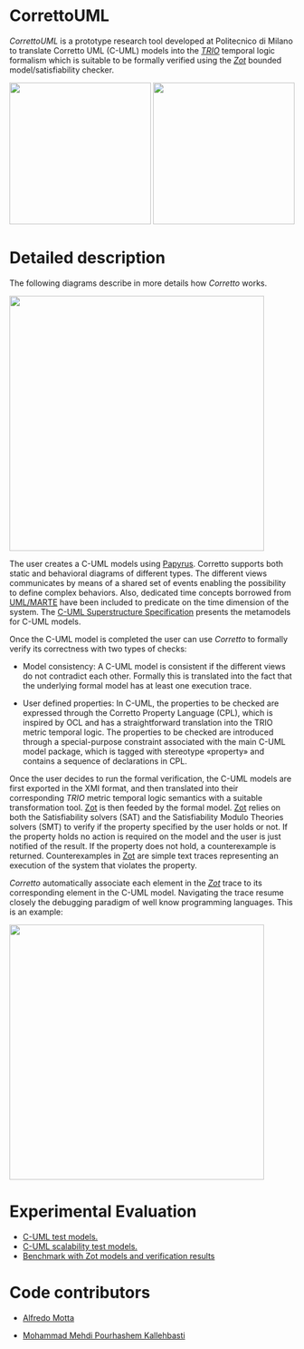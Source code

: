CorrettoUML
===========

_CorrettoUML_ is a prototype research tool developed at Politecnico di Milano to translate Corretto UML (C-UML) models into the <a href="http://risorse.dei.polimi.it/TRIO/">_TRIO_<a/> temporal logic formalism which is suitable to be formally verified using the <a href="https://github.com/fm-polimi/zot/">_Zot_<a/> bounded model/satisfiability checker. 

<img src="https://raw.githubusercontent.com/mottalrd/CorrettoUML/master/docs/images/Corretto_1.png" width="250"/> <img src="https://raw.githubusercontent.com/mottalrd/CorrettoUML/master/docs/images/Corretto_2.png" width="250"/>

Detailed description
===========

The following diagrams describe in more details how _Corretto_ works.

<img src="https://raw.githubusercontent.com/mottalrd/CorrettoUML/master/docs/images/mvf_overview.png" width="450" />

The user creates a C-UML models using <a href="http://www.eclipse.org/papyrus/">Papyrus</a>. Corretto supports both static and behavioral diagrams of different types. The different views communicates by means of a shared set of events enabling the possibility to define complex behaviors. Also, dedicated time concepts borrowed from <a href="http://www.omgmarte.org/">UML/MARTE</a> have been included to predicate on the time dimension of the system. The <a href="https://github.com/mottalrd/corretto-uml/tree/master/docs/Metamodels.pdf">C-UML Superstructure Specification</a> presents the metamodels for C-UML models.

Once the C-UML model is completed the user can use _Corretto_ to formally verify its correctness with two types of checks:

* Model consistency: A C-UML model is consistent if the different views do not contradict each other. Formally this is translated into the fact that the underlying formal model has at least one execution trace. 

* User defined properties: In C-UML, the properties to be checked are expressed through the Corretto Property Language (CPL), which is inspired by OCL and has a straightforward translation into the TRIO metric temporal logic. The properties to be checked are introduced through a special-purpose constraint associated with the main C-UML model package, which is tagged with stereotype «property» and contains a sequence of declarations in CPL.

Once the user decides to run the formal verification, the C-UML models are first exported in the XMI format, and then translated into their corresponding _TRIO_ metric temporal logic semantics with a suitable transformation tool. <a href="https://github.com/fm-polimi/zot/">Zot<a/> is then feeded by the formal model. <a href="https://github.com/fm-polimi/zot/">Zot<a/> relies on both the Satisfiability solvers (SAT) and the Satisfiability Modulo Theories solvers (SMT) to verify if the property specified by the user holds or not. If the property holds no action is required on the model and the user is just notified of the result. If the property does not hold, a counterexample is returned. Counterexamples in <a href="https://github.com/fm-polimi/zot/">Zot<a/> are simple text traces representing an execution of the system that violates the property.

_Corretto_ automatically associate each element in the <a href="https://github.com/fm-polimi/zot/">_Zot_<a/> trace to its corresponding element in the C-UML model. Navigating the trace resume closely the debugging paradigm of well know programming languages. This is an example:

<img src="https://raw.githubusercontent.com/mottalrd/CorrettoUML/master/docs/images/zotTraceability.png" width="450" />


Experimental Evaluation
===========
* <a href="https://github.com/mottalrd/corretto-uml/tree/master/org.correttouml.uml2zot/testmodels/">C-UML test models.</a>
* <a href="https://github.com/mottalrd/corretto-uml/tree/master/org.correttouml.uml2zot/test/org/correttouml/uml2zot/tests/scalability/">C-UML scalability test models.</a>
* <a href="https://github.com/mottalrd/corretto-uml/tree/master/docs/Benchmark/">Benchmark with Zot models and verification results</a>

Code contributors
===========

* <a href="http://www.alfredo.motta.name">Alfredo Motta</a>

* <a href="http://deepse.dei.polimi.it/person_details.php?id=39">Mohammad Mehdi Pourhashem Kallehbasti</a>

